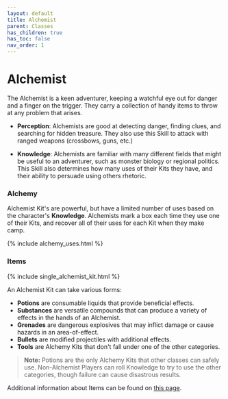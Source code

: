 ```yaml
---
layout: default
title: Alchemist
parent: Classes
has_children: true
has_toc: false
nav_order: 1
---
```


# Alchemist

The Alchemist is a keen adventurer, keeping a watchful eye out for danger and a finger on the trigger. They carry a collection of handy items to throw at any problem that arises.

-   **<span style="color: {{ site.alchemist_color }}">Perception</span>**: Alchemists are good at detecting danger, finding clues, and searching for hidden treasure. They also use this Skill to attack with ranged weapons (crossbows, guns, etc.)

-   **<span style="color: {{ site.alchemist_color }}">Knowledge</span>**: Alchemists are familiar with many different fields that might be useful to an adventurer, such as monster biology or regional politics. This Skill also determines how many uses of their Kits they have, and their ability to persuade using others rhetoric.

### Alchemy

Alchemist Kit's are powerful, but have a limited number of uses based on the character's **<span style="color: {{ site.alchemist_color }}">Knowledge</span>**. Alchemists mark a box each time they use one of their Kits, and recover all of their uses for each Kit when they make camp.

{% include alchemy_uses.html %}

### Items

{% include single_alchemist_kit.html %}

An Alchemist Kit can take various forms:

-   **Potions** are consumable liquids that provide beneficial effects.
-   **Substances** are versatile compounds that can produce a variety of effects in the hands of an Alchemist.
-   **Grenades** are dangerous explosives that may inflict damage or cause hazards in an area-of-effect.
-   **Bullets** are modified projectiles with additional effects.
-   **Tools** are Alchemy Kits that don't fall under one of the other categories.

> **Note:** Potions are the only Alchemy Kits that other classes can safely use. Non-Alchemist Players can roll Knowledge to try to use the other categories, though failure can cause disastrous results.

Additional information about Items can be found on [this page](../../more_resources/alchemy/index.md).
